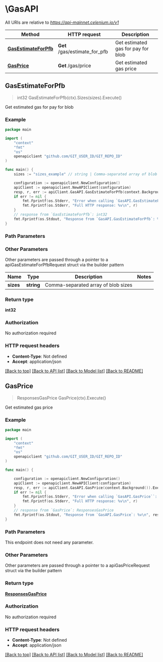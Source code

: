 # \GasAPI

All URIs are relative to *https://api-mainnet.celenium.io/v1*

Method | HTTP request | Description
------------- | ------------- | -------------
[**GasEstimateForPfb**](GasAPI.md#GasEstimateForPfb) | **Get** /gas/estimate_for_pfb | Get estimated gas for pay for blob
[**GasPrice**](GasAPI.md#GasPrice) | **Get** /gas/price | Get estimated gas price



## GasEstimateForPfb

> int32 GasEstimateForPfb(ctx).Sizes(sizes).Execute()

Get estimated gas for pay for blob



### Example

```go
package main

import (
	"context"
	"fmt"
	"os"
	openapiclient "github.com/GIT_USER_ID/GIT_REPO_ID"
)

func main() {
	sizes := "sizes_example" // string | Comma-separated array of blob sizes

	configuration := openapiclient.NewConfiguration()
	apiClient := openapiclient.NewAPIClient(configuration)
	resp, r, err := apiClient.GasAPI.GasEstimateForPfb(context.Background()).Sizes(sizes).Execute()
	if err != nil {
		fmt.Fprintf(os.Stderr, "Error when calling `GasAPI.GasEstimateForPfb``: %v\n", err)
		fmt.Fprintf(os.Stderr, "Full HTTP response: %v\n", r)
	}
	// response from `GasEstimateForPfb`: int32
	fmt.Fprintf(os.Stdout, "Response from `GasAPI.GasEstimateForPfb`: %v\n", resp)
}
```

### Path Parameters



### Other Parameters

Other parameters are passed through a pointer to a apiGasEstimateForPfbRequest struct via the builder pattern


Name | Type | Description  | Notes
------------- | ------------- | ------------- | -------------
 **sizes** | **string** | Comma-separated array of blob sizes | 

### Return type

**int32**

### Authorization

No authorization required

### HTTP request headers

- **Content-Type**: Not defined
- **Accept**: application/json

[[Back to top]](#) [[Back to API list]](../README.md#documentation-for-api-endpoints)
[[Back to Model list]](../README.md#documentation-for-models)
[[Back to README]](../README.md)


## GasPrice

> ResponsesGasPrice GasPrice(ctx).Execute()

Get estimated gas price



### Example

```go
package main

import (
	"context"
	"fmt"
	"os"
	openapiclient "github.com/GIT_USER_ID/GIT_REPO_ID"
)

func main() {

	configuration := openapiclient.NewConfiguration()
	apiClient := openapiclient.NewAPIClient(configuration)
	resp, r, err := apiClient.GasAPI.GasPrice(context.Background()).Execute()
	if err != nil {
		fmt.Fprintf(os.Stderr, "Error when calling `GasAPI.GasPrice``: %v\n", err)
		fmt.Fprintf(os.Stderr, "Full HTTP response: %v\n", r)
	}
	// response from `GasPrice`: ResponsesGasPrice
	fmt.Fprintf(os.Stdout, "Response from `GasAPI.GasPrice`: %v\n", resp)
}
```

### Path Parameters

This endpoint does not need any parameter.

### Other Parameters

Other parameters are passed through a pointer to a apiGasPriceRequest struct via the builder pattern


### Return type

[**ResponsesGasPrice**](ResponsesGasPrice.md)

### Authorization

No authorization required

### HTTP request headers

- **Content-Type**: Not defined
- **Accept**: application/json

[[Back to top]](#) [[Back to API list]](../README.md#documentation-for-api-endpoints)
[[Back to Model list]](../README.md#documentation-for-models)
[[Back to README]](../README.md)

